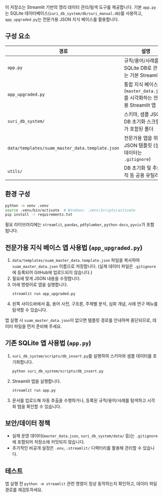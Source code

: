 

이 저장소는 Streamlit 기반의 명리 데이터 관리/탐색 도구를 제공합니다. 기본 `app.py`는 SQLite 데이터베이스(`suri_db_system/db/suri_manual.db`)를 사용하고, `app_upgraded.py`는 전문가용 JSON 지식 베이스를 활용합니다.

## 구성 요소

| 경로 | 설명 |
| --- | --- |
| `app.py` | 규칙/용어/사례를 SQLite DB로 관리하는 기본 Streamlit 앱 |
| `app_upgraded.py` | 통합 지식 베이스(`master_data.json`)를 시각화하는 전문가용 Streamlit 앱 |
| `suri_db_system/` | 스키마, 샘플 JSON, DB 초기화 스크립트가 포함된 폴더 |
| `data/templates/suam_master_data.template.json` | 전문가용 앱을 위한 JSON 템플릿 (실제 데이터는 `.gitignore`) |
| `utils/` | DB 초기화 및 추출 로직 등 공용 유틸리티 |

## 환경 구성

```bash
python -m venv .venv
source .venv/bin/activate  # Windows: .venv\Scripts\activate
pip install -r requirements.txt
```

필요 라이브러리에는 `streamlit`, `pandas`, `pdfplumber`, `python-docx`, `pyvis`가 포함됩니다.

## 전문가용 지식 베이스 앱 사용법 (`app_upgraded.py`)

1. `data/templates/suam_master_data.template.json` 파일을 복사하여 `suam_master_data.json` 이름으로 저장합니다. (실제 데이터 파일은 `.gitignore`에 등록되어 GitHub에 업로드되지 않습니다.)
2. 필요에 맞게 JSON 내용을 수정합니다.
3. 아래 명령어로 앱을 실행합니다.
   ```bash
   streamlit run app_upgraded.py
   ```
4. 왼쪽 사이드바에서 홈, 용어 사전, 구조론, 주제별 분석, 심화 개념, 사례 연구 메뉴를 탐색할 수 있습니다.

앱 실행 시 `suam_master_data.json`이 없으면 템플릿 경로를 안내하며 중단되므로, 데이터 파일을 먼저 준비해 주세요.

## 기존 SQLite 앱 사용법 (`app.py`)

1. `suri_db_system/scripts/db_insert.py`를 실행하여 스키마와 샘플 데이터를 초기화합니다.
   ```bash
   python suri_db_system/scripts/db_insert.py
   ```
2. Streamlit 앱을 실행합니다.
   ```bash
   streamlit run app.py
   ```
3. 문서를 업로드해 자동 추출을 수행하거나, 등록된 규칙/용어/사례를 탐색하고 시각화 탭을 확인할 수 있습니다.

## 보안/데이터 정책

- 실제 운영 데이터(`master_data.json`, `suri_db_system/data/` 등)는 `.gitignore`에 포함되어 저장소에 커밋되지 않습니다.
- 추가적인 비공개 설정은 `.env`, `.streamlit/` 디렉터리를 활용해 관리할 수 있습니다.

## 테스트

앱 실행 전 `python -m streamlit` 관련 명령이 정상 동작하는지 확인하고, 데이터 파일 경로를 재검토하세요.
